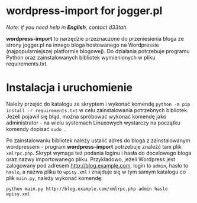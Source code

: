 wordpress-import for jogger.pl
==============================

*Note: if you need help in **English**, contact d33tah.*

**wordpress-import** to narzędzie przeznaczone do przeniesienia bloga ze
strony jogger.pl na innego bloga hostowanego na Wordpressie
(najpopularniejszej platformie blogowej). Do działania potrzebuje programu
Python oraz zainstalowanych bibliotek wymienionych w pliku requirements.txt.

Instalacja i uruchomienie
=========================

Należy przejść do katalogu ze skryptem i wykonać komendę
```python -m pip install -r requirements.txt``` w celu zainstalowania
potrzebnych bibliotek. Jeżeli pojawił się błąd, można spróbować wykonać
komendę jako administrator - na wielu systemach Linuxowych wystarczy na
początku komendy dopisać ```sudo ```.

Po zainstalowaniu bibliotek należy ustalić adres do bloga z zainstalowanym
wordpressem - program **wordpress-import** potrzebuje znaleźć tam plik
```xmlrpc.php```. Skrypt wymaga też podania loginu i hasła do docelowego
bloga oraz nazwy importowanego pliku. Przykładowo, jeżeli Wordpress jest
zalogowany pod adresem http://blog.example.com, login to ```admin```, hasło to
```haslo```, a nazwa pliku to ```wpisy.xml``` i znajduje się w tym samym
katalogu co plik ```main.py```, należy wykonać komendę:

```python main.py http://blog.example.com/xmlrpc.php admin haslo wpisy.xml```
